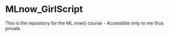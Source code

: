 # MLnow_GirlScript

This is the  repository for the ML.now() course - Accessible only to me thus private.
